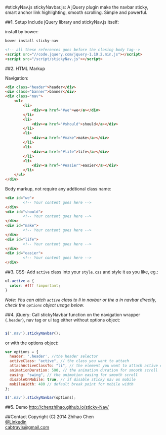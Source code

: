#stickyNav.js
stickyNavbar.js: A jQuery plugin make the navbar sticky, smart anchor link highlighting, smooth scrolling. Simple and powerful.

##1. Setup
Include jQuery library and stickyNav.js itself:

install by bower:
```js
bower install sticky-nav
```

```html
<!-- all these references goes before the closing body tag-->
<script src="//code.jquery.com/jquery-1.10.2.min.js"></script>
<script src="/script/stickyNav.js"></script>
```

##2. HTML Markup

Navigation:
```html
<div class="header">header</div>
<div class="banner">banner</div>
<div class="nav">
    <ul>
        <li>
            <div><a href="#we">we</a></div>
        </li>
        <li>
            <div><a href="#should">should</a></div>
        </li>
        <li>
            <div><a href="#make">make</a></div>
        </li>
        <li>
            <div><a href="#life">life</a></div>
        </li>
        <li>
            <div><a href="#easier">easier</a></div>
        </li>
    </ul>
</div>
```

Body markup, not require any addtional class name:

```html
<div id="we">
		<!-- Your content goes here -->
</div>
<div id="should">
		<!-- Your content goes here -->
</div>
<div id="make">
		<!-- Your content goes here -->
</div>
<div id="life">
		<!-- Your content goes here -->
</div>
<div id="easier">
		<!-- Your content goes here -->
</div>
```

##3. CSS:
Add `active` class into your `style.css` and style it as you like, eg.:
```css
ul.active a {
  color: #fff !important;
}
```
*Note: You can attch `active` class to li in navbar or the a in navbar directly, check the `options` object usage below.*

##4. jQuery:
Call stickyNavbar function on the navigation wrapper (`.header`), nav tag or ul tag either without options object:
```javascript

$('.nav').stickyNavbar();
```

or with the options object:

```javascript
var options = {
  header: '.header', //the header selector
  activeClass: "active", // the class you want to attach
  attachActiveClassTo: "li", // the element you want to attach active class "li"/"a"
  animationDuration: 500, // the animation duration for smooth scroll
  easing: "swing", // the animation easing for smooth scroll
  disableOnMobile: true, // if disable sticky nav on mobile
  mobileWidth: 480 // default break point for mobile width
};

$('.nav').stickyNavbar(options);
```

##5. Demo
<http://chenzhihao.github.io/sticky-Nav/>

##Contact
Copyright (C) 2014 Zhihao Chen<br>
[@Linkedin](http://www.linkedin.com/pub/zhihao-chen/54/11a/438)<br>
<cabtravis@gmail.com><br>